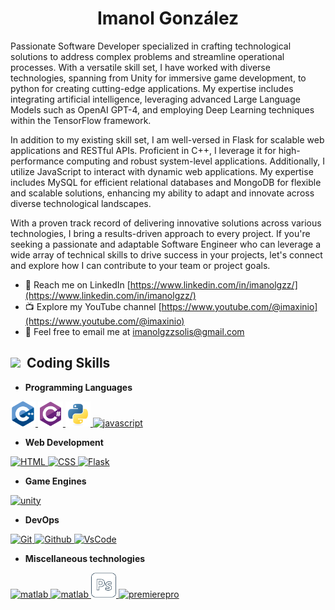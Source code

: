 <h1 align="center">Imanol González</h1>

Passionate Software Developer specialized in crafting technological solutions to address complex problems and streamline operational processes. With a versatile skill set, I have worked with diverse technologies, spanning from Unity for immersive game development, to python for creating cutting-edge applications. My expertise includes integrating artificial intelligence, leveraging advanced Large Language Models such as OpenAI GPT-4, and employing Deep Learning techniques within the TensorFlow framework.

In addition to my existing skill set, I am well-versed in Flask for scalable web applications and RESTful APIs. Proficient in C++, I leverage it for high-performance computing and robust system-level applications. Additionally, I utilize JavaScript to interact with dynamic web applications. My expertise includes MySQL for efficient relational databases and MongoDB for flexible and scalable solutions, enhancing my ability to adapt and innovate across diverse technological landscapes.

With a proven track record of delivering innovative solutions across various technologies, I bring a results-driven approach to every project. If you're seeking a passionate and adaptable Software Engineer who can leverage a wide array of technical skills to drive success in your projects, let's connect and explore how I can contribute to your team or project goals.

- 💼 Reach me on LinkedIn [https://www.linkedin.com/in/imanolgzz/](https://www.linkedin.com/in/imanolgzz/)
- 📺 Explore my YouTube channel [https://www.youtube.com/@imaxinio](https://www.youtube.com/@imaxinio)
- 📧 Feel free to email me at imanolgzzsolis@gmail.com

## <img src="https://media2.giphy.com/media/QssGEmpkyEOhBCb7e1/giphy.gif?cid=ecf05e47a0n3gi1bfqntqmob8g9aid1oyj2wr3ds3mg700bl&rid=giphy.gif" width ="25"><b>&nbsp;&nbsp;Coding Skills</b>

- **Programming Languages**

<p align="left"> <a href="https://www.w3schools.com/cpp/" target="_blank" rel="noreferrer"> <img src="https://raw.githubusercontent.com/devicons/devicon/master/icons/cplusplus/cplusplus-original.svg" alt="cplusplus" width="40" height="40"/> </a><a href="https://www.w3schools.com/cs/" target="_blank" rel="noreferrer"> <img src="https://raw.githubusercontent.com/devicons/devicon/master/icons/csharp/csharp-original.svg" alt="csharp" width="40" height="40"/> </a><a href="https://www.python.org" target="_blank" rel="noreferrer"> <img src="https://raw.githubusercontent.com/devicons/devicon/master/icons/python/python-original.svg" alt="python" width="40" height="40"/> </a> <a href="https://www.javascript.com/" target="_blank" rel="noreferrer"> <img src="https://upload.wikimedia.org/wikipedia/commons/6/6a/JavaScript-logo.png" alt="javascript" width="40" height="40"/> </a>

- **Web Development**
<p align="left"><a href="https://developer.mozilla.org/en-US/docs/Web/HTML" target="_blank" rel="noreferrer"> <img src="https://cdn-icons-png.flaticon.com/512/732/732212.png" alt="HTML" width="40" height="40"/> </a><a href="https://developer.mozilla.org/en-US/docs/Web/CSS" target="_blank" rel="noreferrer"> <img src="https://upload.wikimedia.org/wikipedia/commons/thumb/6/62/CSS3_logo.svg/800px-CSS3_logo.svg.png" alt="CSS" width="40" height="40"/></a><a href="https://flask.palletsprojects.com/en/3.0.x/" target="_blank" rel="noreferrer"> <img src="https://www.nicepng.com/png/full/198-1983860_serving-raspberry-pi-with-flask-django-vs-flask.png" alt="Flask" width="102.6" height="40"/></a></p>



- **Game Engines**

<a href="https://unity.com/" target="_blank" rel="noreferrer"> <img src="https://www.nicepng.com/png/full/127-1274512_unity-transparent-white-png-unity.png" alt="unity" width="101" height="40"/> </a>

- **DevOps**

<a href="https://github.com/" target="_blank" rel="noreferrer"> <img src="https://cdn.pixabay.com/photo/2022/01/30/13/33/github-6980894_1280.png" alt="Git" width="40" height="40"/> </a> <a href="https://git-scm.com/" target="_blank" rel="noreferrer"> <img src="https://i.pinimg.com/736x/01/e5/00/01e500fca29c045d432b64f285f9c229.jpg" alt="Github" width="40" height="40"/> </a><a href="https://code.visualstudio.com/" target="_blank" rel="noreferrer"> <img src="https://code.visualstudio.com/assets/branding/app-icon.png" alt="VsCode" width="40" height="40"/> </a>



- **Miscellaneous technologies**

<a href="https://www.mathworks.com/" target="_blank" rel="noreferrer"> <img src="https://upload.wikimedia.org/wikipedia/commons/2/21/Matlab_Logo.png" alt="matlab" width="40" height="40"/> </a><a href="https://www.r-project.org/" target="_blank" rel="noreferrer"> <img src="https://www.r-project.org/logo/Rlogo.svg" alt="matlab" width="40" height="40"/> </a> <a href="https://www.photoshop.com/en" target="_blank" rel="noreferrer"> <img src="https://raw.githubusercontent.com/devicons/devicon/master/icons/photoshop/photoshop-line.svg" alt="photoshop" width="40" height="40"/> </a> <a href="https://www.adobe.com/mx/products/premiere.html" target="_blank" rel="noreferrer"> <img src="https://upload.wikimedia.org/wikipedia/commons/thumb/4/40/Adobe_Premiere_Pro_CC_icon.svg/2101px-Adobe_Premiere_Pro_CC_icon.svg.png" alt="premierepro" width="40" height="40"/> </a> 
